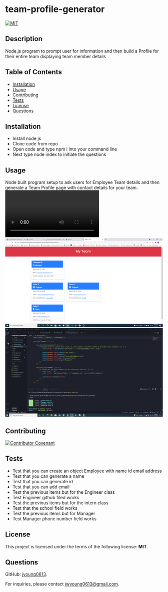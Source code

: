 # team-profile-generator

  [![MIT](https://img.shields.io/badge/License-MIT-blue.svg)](https://opensource.org/licenses/MIT)

  ## Description
  Node.js program to prompt user for information and then build a Profile for their entire team displaying team member details

  ## Table of Contents
  - [Installation](#Installation)
  - [Usage](#Usage)
  - [Contributing](#Contributing)
  - [Tests](#Tests)
  - [License](#License)
  - [Questions](#Questions)

  ## Installation
  * Install node js 
  * Clone code from repo 
  * Open code and type npm i into your command line 
  * Next type node index to initiate the questions

  ## Usage
  Node built program setup to ask users for Employee Team details and then generate a Team Profile page with contact details for your team.
  ![alt text](./assets/images/My-Team-Profile-Demo.mp4)
  ![alt text](./assets/images/My-Team-Profile-Screenshot.png)
  ![alt text](./assets/images/My-Team-Profile-Screenshot-tests-pass.png)
  

  ## Contributing
  [![Contributor Covenant](https://img.shields.io/badge/Contributor%20Covenant-2.1-4baaaa.svg)](code_of_conduct.md)

  ## Tests
  * Test that you can create an object Employee with name id email address
  * Test that you can generate a name
  * Test that you can generate id
  * Test that you can add email
  * Test the previous items but for the Engineer class
  * Test Engineer github filed works
  * Test the previous items but for the intern class
  * Test that the school field works
  * Test the previous items but for Manager
  * Test Manager phone number field works

  ## License
  This project is licensed under the terms of the following license: **MIT**.

  ## Questions
  GitHub: [jyoung0613](https://github.com/jyoung0613).  

  For inquiries, please contact jwyoung0613@gmail.com.
